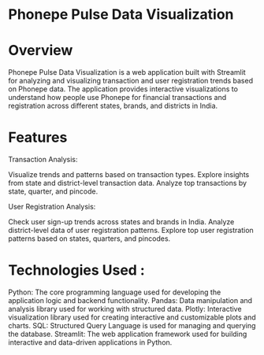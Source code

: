 # Phonepe Pulse Data Visualization

# Overview
Phonepe Pulse Data Visualization is a web application built with Streamlit for analyzing and visualizing transaction and user registration trends based on Phonepe data. The application provides interactive visualizations to understand how people use Phonepe for financial transactions and registration across different states, brands, and districts in India.

# Features
Transaction Analysis:

Visualize trends and patterns based on transaction types.
Explore insights from state and district-level transaction data.
Analyze top transactions by state, quarter, and pincode.

User Registration Analysis:

Check user sign-up trends across states and brands in India.
Analyze district-level data of user registration patterns.
Explore top user registration patterns based on states, quarters, and pincodes.

# Technologies Used :
Python: The core programming language used for developing the application logic and backend functionality.
Pandas: Data manipulation and analysis library used for working with structured data.
Plotly: Interactive visualization library used for creating interactive and customizable plots and charts.
SQL: Structured Query Language is used for managing and querying the database.
Streamlit: The web application framework used for building interactive and data-driven applications in Python.

